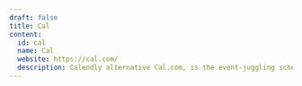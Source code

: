 ```yaml
---
draft: false
title: Cal
content:
  id: cal
  name: Cal
  website: https://cal.com/
  description: Calendly alternative Cal.com, is the event-juggling scheduler for everyone. Focus on meetings, not making meetings. Free for individuals.
---
```

